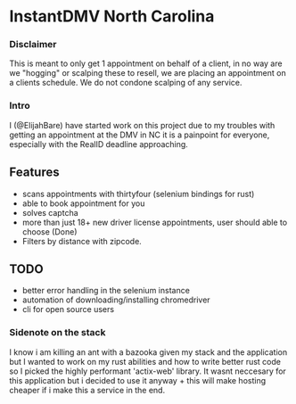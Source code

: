 # InstantDMV North Carolina

### Disclaimer
This is meant to only get 1 appointment on behalf of a client, in no way are we "hogging" or scalping these to resell, we are placing an appointment on a clients schedule. We do not condone scalping of any service.

### Intro
I (@ElijahBare) have started work on this project due to my troubles with getting an appointment at the DMV in NC
it is a painpoint for everyone, especially with the RealID deadline approaching.

## Features
- scans appointments with thirtyfour (selenium bindings for rust)
- able to book appointment for you
- solves captcha
- more than just 18+ new driver license appointments, user should able to choose (Done)
- Filters by distance with zipcode.

## TODO
- better error handling in the selenium instance
- automation of downloading/installing chromedriver
- cli for open source users

### Sidenote on the stack
I know i am killing an ant with a bazooka given my stack and the application but I wanted to work on my rust abilities and how to write better rust code so I picked the highly performant 'actix-web' library. It wasnt neccesary for this application but i decided to use it anyway + this will make hosting cheaper if i make this a service in the end.
